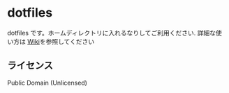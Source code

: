 # dotfiles
dotfiles です。ホームディレクトリに入れるなりしてご利用ください.
詳細な使い方は [Wiki](https://github.com/matsuyuki-a/dotfiles/wiki)を参照してください

## ライセンス
Public Domain (Unlicensed)
